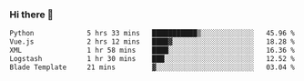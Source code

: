 ### Hi there 👋

<!--START_SECTION:waka-->

```txt
Python             5 hrs 33 mins   ███████████▒░░░░░░░░░░░░░   45.96 %
Vue.js             2 hrs 12 mins   ████▓░░░░░░░░░░░░░░░░░░░░   18.28 %
XML                1 hr 58 mins    ████░░░░░░░░░░░░░░░░░░░░░   16.36 %
Logstash           1 hr 30 mins    ███░░░░░░░░░░░░░░░░░░░░░░   12.52 %
Blade Template     21 mins         ▓░░░░░░░░░░░░░░░░░░░░░░░░   03.04 %
```

<!--END_SECTION:waka-->

<!--
**Jonas-VanHaeken/Jonas-VanHaeken** is a ✨ _special_ ✨ repository because its `README.md` (this file) appears on your GitHub profile.

Here are some ideas to get you started:

- 🔭 I’m currently working on ...
- 🌱 I’m currently learning ...
- 👯 I’m looking to collaborate on ...
- 🤔 I’m looking for help with ...
- 💬 Ask me about ...
- 📫 How to reach me: ...
- 😄 Pronouns: ...
- ⚡ Fun fact: ...
-->
